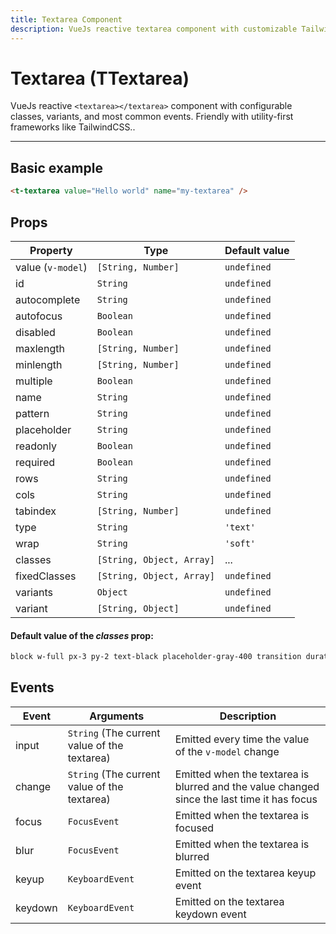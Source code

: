 ```yaml
---
title: Textarea Component
description: VueJs reactive textarea component with customizable TailwindCSS or any CSS Framework classes.
---
```


# Textarea (TTextarea)

VueJs reactive `<textarea></textarea>` component with configurable classes, variants, and most common events. Friendly with utility-first frameworks like TailwindCSS..

<t-textarea-playground></t-textarea-playground>

<hr>

## Basic example

```html
<t-textarea value="Hello world" name="my-textarea" />
```

<preview>
  <t-textarea value="Hello world" name="my-input" />
</preview>

## Props

| Property          | Type                      | Default value |
| ----------------- | ------------------------- | ------------- |
| value (`v-model`) | `[String, Number]`        | `undefined`   |
| id                | `String`                  | `undefined`   |
| autocomplete      | `String`                  | `undefined`   |
| autofocus         | `Boolean`                 | `undefined`   |
| disabled          | `Boolean`                 | `undefined`   |
| maxlength         | `[String, Number]`        | `undefined`   |
| minlength         | `[String, Number]`        | `undefined`   |
| multiple          | `Boolean`                 | `undefined`   |
| name              | `String`                  | `undefined`   |
| pattern           | `String`                  | `undefined`   |
| placeholder       | `String`                  | `undefined`   |
| readonly          | `Boolean`                 | `undefined`   |
| required          | `Boolean`                 | `undefined`   |
| rows              | `String`                  | `undefined`   |
| cols              | `String`                  | `undefined`   |
| tabindex          | `[String, Number]`        | `undefined`   |
| type              | `String`                  | `'text'`      |
| wrap              | `String`                  | `'soft'`      |
| classes           | `[String, Object, Array]` | ...           |
| fixedClasses      | `[String, Object, Array]` | `undefined`   |
| variants          | `Object`                  | `undefined`   |
| variant           | `[String, Object]`        | `undefined`   |

#### Default value of the *classes* prop:

```css
block w-full px-3 py-2 text-black placeholder-gray-400 transition duration-100 ease-in-out bg-white border border-gray-300 rounded shadow-sm focus:border-blue-500 focus:ring-2 focus:ring-blue-500 focus:outline-none focus:ring-opacity-50  disabled:opacity-50 disabled:cursor-not-allowed
```


## Events

| Event   | Arguments                                    | Description                                                                                 |
| ------- | -------------------------------------------- | ------------------------------------------------------------------------------------------- |
| input   | `String` (The current value of the textarea) | Emitted every time the value of the `v-model` change                                        |
| change  | `String` (The current value of the textarea) | Emitted when the textarea is blurred and the value changed since the last time it has focus |
| focus   | `FocusEvent`                                 | Emitted when the textarea is focused                                                        |
| blur    | `FocusEvent`                                 | Emitted when the textarea is blurred                                                        |
| keyup   | `KeyboardEvent`                              | Emitted on the textarea keyup event                                                         |
| keydown | `KeyboardEvent`                              | Emitted on the textarea keydown event                                                       |
